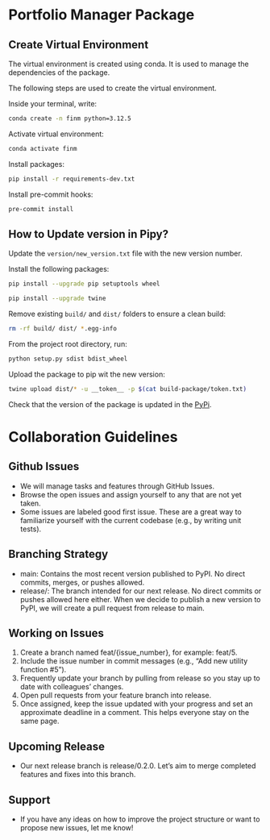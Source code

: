 # Portfolio Manager Package

## Create Virtual Environment
The virtual environment is created using conda. It is used to manage the dependencies of the package.

The following steps are used to create the virtual environment.

Inside your terminal, write:
```bash
conda create -n finm python=3.12.5
```

Activate virtual environment:
```bash
conda activate finm
```

Install packages:
```bash
pip install -r requirements-dev.txt
```

Install pre-commit hooks:
```bash
pre-commit install
```

## How to Update version in Pipy?

Update the `version/new_version.txt` file with the new version number.

Install the following packages:

```bash
pip install --upgrade pip setuptools wheel
```

```bash
pip install --upgrade twine
```

Remove existing `build/` and `dist/` folders to ensure a clean build:
```bash
rm -rf build/ dist/ *.egg-info
```

From the project root directory, run:

```bash
python setup.py sdist bdist_wheel
```

Upload the package to pip wit the new version:

```bash
twine upload dist/* -u __token__ -p $(cat build-package/token.txt)
```

Check that the version of the package is updated in the [PyPi](https://pypi.org/project/portfolio-management/).

# Collaboration Guidelines

## Github Issues
- We will manage tasks and features through GitHub Issues.
- Browse the open issues and assign yourself to any that are not yet taken.
- Some issues are labeled good first issue. These are a great way to familiarize yourself with the current codebase (e.g., by writing unit tests).

## Branching Strategy
- main: Contains the most recent version published to PyPI. No direct commits, merges, or pushes allowed.
- release/: The branch intended for our next release. No direct commits or pushes allowed here either. When we decide to publish a new version to PyPI, we will create a pull request from release to main.

## Working on Issues
1. Create a branch named feat/{issue_number}, for example: feat/5.
2. Include the issue number in commit messages (e.g., “Add new utility function #5”).
3. Frequently update your branch by pulling from release so you stay up to date with colleagues’ changes.
4. Open pull requests from your feature branch into release.
5. Once assigned, keep the issue updated with your progress and set an approximate deadline in a comment. This helps everyone stay on the same page.

## Upcoming Release
- Our next release branch is release/0.2.0. Let’s aim to merge completed features and fixes into this branch.

## Support
- If you have any ideas on how to improve the project structure or want to propose new issues, let me know!
